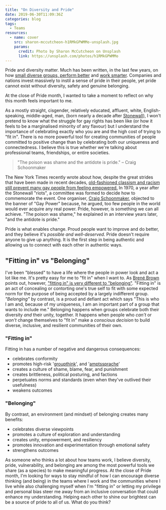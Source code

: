 ```yaml
---
title: "On Diversity and Pride"
date: 2019-06-30T11:09:36Z
categories: blog  
tags:
  - Teams
resources:
  - name: cover
    src: sharon-mccutcheon-h1RMkGPWMMo-unsplash.jpg
    params:
      credit: Photo by Sharon McCutcheon on Unsplash
      link: https://unsplash.com/photos/h1RMkGPWMMo
---
```


Pride and diversity matter. Much has been written, in the last few years, on how [small diverse groups, perform better](https://www.forbes.com/sites/sianbeilock/2019/04/04/how-diversity-leads-to-better-outcomes/) and [work smarter](
https://hbr.org/2016/11/why-diverse-teams-are-smarter). Companies and nations invest massively to instil a sense of pride in their people, yet pride cannot exist without diversity, safety and genuine belonging.

At the close of Pride month, I wanted to take a moment to reflect on why this month feels important to me. 

As a mostly straight, cisgender, relatively educated, affluent, white, English-speaking, middle-aged, man, (born nearly a decade after [Stonewall](https://en.wikipedia.org/wiki/Stonewall_riots)), I won't pretend to know what the struggle for gay rights has been like (or how it feels to be a marginalised minority of any flavour) but I understand the importance of celebrating exactly who you are and the high cost of trying to "fit in". There is no more powerful tool for creating communities of people committed to positive change than by celebrating both our uniqueness and connectedness. I believe this is true whether we're talking about professional teams, friendships, or entire societies. 

> "The poison was shame and the antidote is pride." – Craig Schoonmaker 

The New York Times recently wrote about how, despite the great strides that have been made in recent decades, [old-fashioned classism and racism still prevent many gay people from feeling empowered.](https://www.nytimes.com/2019/06/28/nyregion/class-divisions-gay-rights-pride.html) In 1970, a year after the Stonewall "riots", a committee was formed to decide how to commemorate the event. One organiser, [Craig Schoonmaker](https://www.blogger.com/profile/08630561361466137612), objected to the banner of "Gay Power" because, he argued, too few people in the world would ever acquire any real power. Pride, however, is something we can all achieve. "The poison was shame," he explained in an interview years later, "and the antidote is pride." 

Pride is what enables change. Proud people want to improve and do better, and they believe it's *possible and well-deserved*. Pride doesn't require anyone to give up anything. It is the first step in being authentic and allowing us to connect with each other in authentic ways.

## "Fitting in" vs "Belonging"
I've been "blessed" to have a life where the people in power look and act a lot like me. It's pretty easy for me to "fit in" when I want to. As [Brené Brown](https://brenebrown.com/) points out, however, ["fitting in" is very different to "belonging"](https://upliftconnect.com/brene-brown-on-true-belonging/). "Fitting in" is an act of concealing or contorting one's true self to fit with some expected norm for the purpose of being accepted by a largely indifferent group. *"Belonging"* by contrast, is a proud and defiant act which says "This is who I am and, because of my uniqueness, I am an important part of a group that wants to include me." Belonging happens when groups celebrate both their diversity *and* their unity, together. It happens when people who *can't* or *won't* change themselves to "fit in" make a *conscious decision* to build diverse, inclusive, and resilient communities of their own.

### "Fitting in" 
Fitting in has a number of negative and dangerous consequences:

* celebrates conformity
* promotes high-risk '[groupthink](https://en.wikipedia.org/wiki/Groupthink)', and '[amptssprache](https://www.youtube.com/watch?v=QYR9qGVtBXQ)'
* creates a culture of shame, blame, fear, and punishment
* creates brittleness, political posturing, and factions
* perpetuates norms and standards (even when they've outlived their usefulness)
* weakens outcomes

### "Belonging" 
By contrast, an environment (and mindset) of belonging creates many benefits:

* celebrates diverse viewpoints 
* promotes a culture of exploration and understanding
* creates unity, empowerment, and resiliency
* promotes innovation and experimentation through emotional safety
* strengthens outcomes

As someone who thinks a lot about how teams work, I believe diversity, pride, vulnerability, and belonging are among the most powerful tools we share (as a species) to make meaningful progress. At the close of Pride month, I'm looking for ways to stay mindful of how I can encourage diverse thinking (and being) in the teams where I work and the communities where I live while also challenging myself when I'm "fitting in" or letting my privilege and personal bias steer me away from an inclusive conversation that could enhance my understanding. Helping each other to shine our brightest can be a source of pride to all of us. What do you think?
